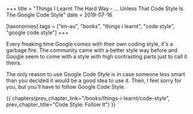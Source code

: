 +++
title = "Things I Learnt The Hard Way - ... Unless That Code Style Is The Google Code Style"
date = 2019-07-16

[taxonomies]
tags = ["en-au", "books", "things i learnt", "code style", "google code style"]
+++

Every freaking time Google comes with their own coding style, it's a garbage
fire. The community came with a better style way before and Google seem to
come with a style with high contrasting parts just to call it theirs.

<!-- more -->

The only reason to use Google Code Style is in case someone less smart than
you decided it would be a good idea to use it. Then, I feel sorry for you, but
you'll have to follow Google Code Style.

{{ chapters(prev_chapter_link="/books/things-i-learnt/code-style", prev_chapter_title="Code Style: Follow It") }}
